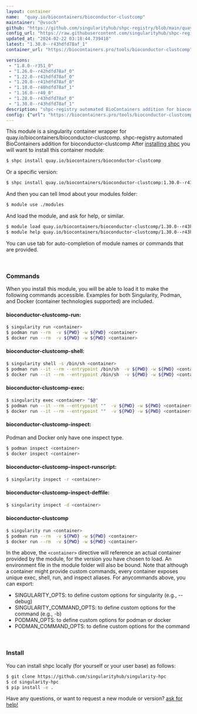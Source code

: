 ```yaml
---
layout: container
name:  "quay.io/biocontainers/bioconductor-clustcomp"
maintainer: "@vsoch"
github: "https://github.com/singularityhub/shpc-registry/blob/main/quay.io/biocontainers/bioconductor-clustcomp/container.yaml"
config_url: "https://raw.githubusercontent.com/singularityhub/shpc-registry/main/quay.io/biocontainers/bioconductor-clustcomp/container.yaml"
updated_at: "2024-02-22 03:18:44.739418"
latest: "1.30.0--r43hdfd78af_1"
container_url: "https://biocontainers.pro/tools/bioconductor-clustcomp"

versions:
 - "1.8.0--r351_0"
 - "1.26.0--r42hdfd78af_0"
 - "1.22.0--r41hdfd78af_0"
 - "1.20.0--r41hdfd78af_0"
 - "1.18.0--r40hdfd78af_1"
 - "1.16.0--r40_0"
 - "1.28.0--r43hdfd78af_0"
 - "1.30.0--r43hdfd78af_1"
description: "shpc-registry automated BioContainers addition for bioconductor-clustcomp"
config: {"url": "https://biocontainers.pro/tools/bioconductor-clustcomp", "maintainer": "@vsoch", "description": "shpc-registry automated BioContainers addition for bioconductor-clustcomp", "latest": {"1.30.0--r43hdfd78af_1": "sha256:f12a7fed42ab21dcde2179ca7d8bc4c7fbd951ea3fa9eb67774b3b23cd0d05cc"}, "tags": {"1.8.0--r351_0": "sha256:a0724afe0156ffc26cbe71013dc64e372714d60261840b86d7fc95565ca831cc", "1.26.0--r42hdfd78af_0": "sha256:b1660331e51054c05f897b6e435d872160e41e454dabda7d71fb8e0dcec22865", "1.22.0--r41hdfd78af_0": "sha256:1c08cb3d095383abd4578b8024be58a9792635cb3b1c15b84d4529fbc1c268d0", "1.20.0--r41hdfd78af_0": "sha256:7db697676e20da22b71a0f7d6058979df4933049d36deb20dfeb2ec55e1d91b6", "1.18.0--r40hdfd78af_1": "sha256:aaf9e7137e017426e3eb55e3fa329df6aebce541e152cb6ef2eebce010a2c151", "1.16.0--r40_0": "sha256:8ab9d75d4368b59e72767d4dcb2b6f0e8d4e7910879fc7208e0a856d10b812aa", "1.28.0--r43hdfd78af_0": "sha256:be99736d403524134b966213b45f23bf95453610d6cb59dc8427f327a6f5c253", "1.30.0--r43hdfd78af_1": "sha256:f12a7fed42ab21dcde2179ca7d8bc4c7fbd951ea3fa9eb67774b3b23cd0d05cc"}, "docker": "quay.io/biocontainers/bioconductor-clustcomp"}
---
```


This module is a singularity container wrapper for quay.io/biocontainers/bioconductor-clustcomp.
shpc-registry automated BioContainers addition for bioconductor-clustcomp
After [installing shpc](#install) you will want to install this container module:


```bash
$ shpc install quay.io/biocontainers/bioconductor-clustcomp
```

Or a specific version:

```bash
$ shpc install quay.io/biocontainers/bioconductor-clustcomp:1.30.0--r43hdfd78af_1
```

And then you can tell lmod about your modules folder:

```bash
$ module use ./modules
```

And load the module, and ask for help, or similar.

```bash
$ module load quay.io/biocontainers/bioconductor-clustcomp/1.30.0--r43hdfd78af_1
$ module help quay.io/biocontainers/bioconductor-clustcomp/1.30.0--r43hdfd78af_1
```

You can use tab for auto-completion of module names or commands that are provided.

<br>

### Commands

When you install this module, you will be able to load it to make the following commands accessible.
Examples for both Singularity, Podman, and Docker (container technologies supported) are included.

#### bioconductor-clustcomp-run:

```bash
$ singularity run <container>
$ podman run --rm  -v ${PWD} -w ${PWD} <container>
$ docker run --rm  -v ${PWD} -w ${PWD} <container>
```

#### bioconductor-clustcomp-shell:

```bash
$ singularity shell -s /bin/sh <container>
$ podman run --it --rm --entrypoint /bin/sh  -v ${PWD} -w ${PWD} <container>
$ docker run --it --rm --entrypoint /bin/sh  -v ${PWD} -w ${PWD} <container>
```

#### bioconductor-clustcomp-exec:

```bash
$ singularity exec <container> "$@"
$ podman run --it --rm --entrypoint ""  -v ${PWD} -w ${PWD} <container> "$@"
$ docker run --it --rm --entrypoint ""  -v ${PWD} -w ${PWD} <container> "$@"
```

#### bioconductor-clustcomp-inspect:

Podman and Docker only have one inspect type.

```bash
$ podman inspect <container>
$ docker inspect <container>
```

#### bioconductor-clustcomp-inspect-runscript:

```bash
$ singularity inspect -r <container>
```

#### bioconductor-clustcomp-inspect-deffile:

```bash
$ singularity inspect -d <container>
```



#### bioconductor-clustcomp

```bash
$ singularity run <container>
$ podman run --rm  -v ${PWD} -w ${PWD} <container>
$ docker run --rm  -v ${PWD} -w ${PWD} <container>
```


In the above, the `<container>` directive will reference an actual container provided
by the module, for the version you have chosen to load. An environment file in the
module folder will also be bound. Note that although a container
might provide custom commands, every container exposes unique exec, shell, run, and
inspect aliases. For anycommands above, you can export:

 - SINGULARITY_OPTS: to define custom options for singularity (e.g., --debug)
 - SINGULARITY_COMMAND_OPTS: to define custom options for the command (e.g., -b)
 - PODMAN_OPTS: to define custom options for podman or docker
 - PODMAN_COMMAND_OPTS: to define custom options for the command

<br>

### Install

You can install shpc locally (for yourself or your user base) as follows:

```bash
$ git clone https://github.com/singularityhub/singularity-hpc
$ cd singularity-hpc
$ pip install -e .
```

Have any questions, or want to request a new module or version? [ask for help!](https://github.com/singularityhub/singularity-hpc/issues)